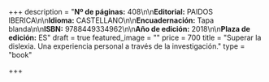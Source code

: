 +++
description = "**Nº de páginas:** 408\n\n**Editorial:** PAIDOS IBERICA\n\n**Idioma:** CASTELLANO\n\n**Encuadernación:** Tapa blanda\n\n**ISBN:** 9788449334962\n\n**Año de edición:** 2018\n\n**Plaza de edición:** ES"
draft = true
featured_image = ""
price = 700
title = "Superar la dislexia. Una experiencia personal a través de la investigación."
type = "book"

+++
